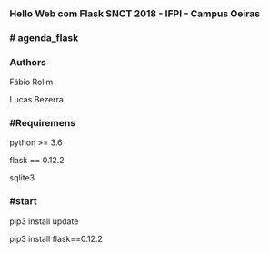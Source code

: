 <h3>Hello Web com Flask SNCT 2018 - IFPI - Campus Oeiras <h3>

<h3># agenda_flask</h3>

<h3>Authors</h3>
<p>Fábio Rolim<p>
<p>Lucas Bezerra</p>


<h3>#Requiremens</h3>
<p>python >= 3.6</p>
<p>flask == 0.12.2</p>
<p>sqlite3</p>

<h3>#start</h3>
<p>pip3 install update</p>
<p>pip3 install flask==0.12.2</p>
